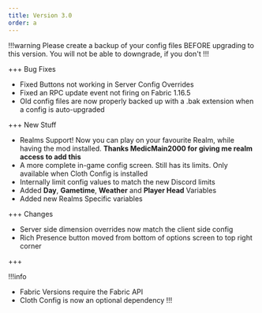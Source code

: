 ```yaml
---
title: Version 3.0
order: a
---
```


!!!warning
Please create a backup of your config files BEFORE upgrading to this version. You will not be able to downgrade, if you don't
!!!

+++ Bug Fixes

* Fixed Buttons not working in Server Config Overrides
* Fixed an RPC update event not firing on Fabric 1.16.5
* Old config files are now properly backed up with a .bak extension when a config is auto-upgraded

+++ New Stuff

* Realms Support! Now you can play on your favourite Realm, while having the mod installed. **Thanks MedicMain2000 for giving me realm access to add this**
* A more complete in-game config screen. Still has its limits. Only available when Cloth Config is installed
* Internally limit config values to match the new Discord limits
* Added **Day**, **Gametime**, **Weather** and **Player Head** Variables
* Added new Realms Specific variables

+++ Changes

* Server side dimension overrides now match the client side config
* Rich Presence button moved from bottom of options screen to top right corner

+++

!!!info
* Fabric Versions require the Fabric API
* Cloth Config is now an optional dependency
  !!!
